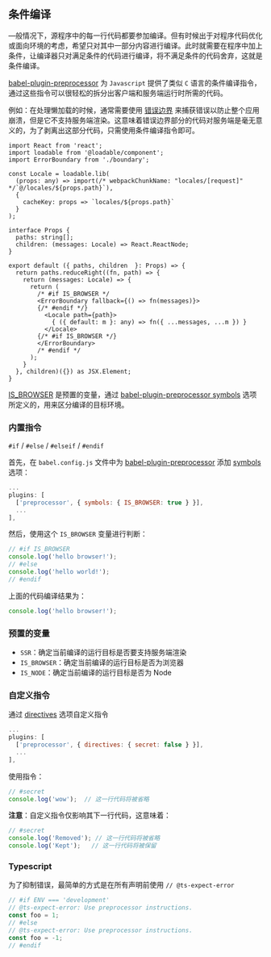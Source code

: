 ## 条件编译

—般情况下，源程序中的每一行代码都要参加编译。但有时候出于对程序代码优化或面向环境的考虑，希望只对其中一部分内容进行编译。此时就需要在程序中加上条件，让编译器只对满足条件的代码进行编译，将不满足条件的代码舍弃，这就是条件编译。

[babel-plugin-preprocessor](https://github.com/kaysonwu/babel-plugin-preprocessor) 为 `Javascript` 提供了类似 `C` 语言的条件编译指令，通过这些指令可以很轻松的拆分出客户端和服务端运行时所需的代码。

例如：在处理懒加载的时候，通常需要使用 [错误边界](https://zh-hans.reactjs.org/docs/error-boundaries.html) 来捕获错误以防止整个应用崩溃，但是它不支持服务端渲染。这意味着错误边界部分的代码对服务端是毫无意义的，为了剥离出这部分代码，只需使用条件编译指令即可。

```tsx
import React from 'react';
import loadable from '@loadable/component';
import ErrorBoundary from './boundary';

const Locale = loadable.lib(
  (props: any) => import(/* webpackChunkName: "locales/[request]" */`@/locales/${props.path}`),
  {
    cacheKey: props => `locales/${props.path}`
  }
);

interface Props {
  paths: string[];
  children: (messages: Locale) => React.ReactNode;
}

export default ({ paths, children  }: Props) => {
  return paths.reduceRight((fn, path) => {
    return (messages: Locale) => {
      return (
        /* #if IS_BROWSER */
        <ErrorBoundary fallback={() => fn(messages)}>
        {/* #endif */}
          <Locale path={path}>
            { ({ default: m }: any) => fn({ ...messages, ...m }) }
          </Locale>
        {/* #if IS_BROWSER */}
        </ErrorBoundary>
        /* #endif */
      );
    }
  }, children)({}) as JSX.Element;
}
```

[IS_BROWSER](#预置的变量) 是预置的变量，通过 [babel-plugin-preprocessor symbols](https://github.com/kaysonwu/babel-plugin-preprocessor#options) 选项所定义的，用来区分编译的目标环境。

### 内置指令

`#if` / `#else` / `#elseif` / `#endif`

首先，在 `babel.config.js` 文件中为 [babel-plugin-preprocessor](https://github.com/kaysonwu/babel-plugin-preprocessor) 添加 [symbols](https://github.com/kaysonwu/babel-plugin-preprocessor#options) 选项：

```js
...
plugins: [
  ['preprocessor', { symbols: { IS_BROWSER: true } }],
  ...
],
```

然后，使用这个 `IS_BROWSER` 变量进行判断：

```js
// #if IS_BROWSER
console.log('hello browser!');
// #else
console.log('hello world!');
// #endif
```

上面的代码编译结果为：

```js
console.log('hello browser!');
```

### 预置的变量

- `SSR`：确定当前编译的运行目标是否要支持服务端渲染
- `IS_BROWSER`：确定当前编译的运行目标是否为浏览器
- `IS_NODE`：确定当前编译的运行目标是否为 Node

### 自定义指令

通过 [directives](https://github.com/kaysonwu/babel-plugin-preprocessor#custom-directives) 选项自定义指令

```js
...
plugins: [
  ['preprocessor', { directives: { secret: false } }],
  ...
],
```

使用指令：

```js
// #secret
console.log('wow');  // 这一行代码将被省略
```

**注意**：自定义指令仅影响其下一行代码，这意味着：

```js
// #secret
console.log('Removed'); // 这一行代码将被省略
console.log('Kept');   // 这一行代码将被保留
```
### Typescript

为了抑制错误，最简单的方式是在所有声明前使用 `// @ts-expect-error`

```ts
// #if ENV === 'development'
// @ts-expect-error: Use preprocessor instructions.
const foo = 1;
// #else
// @ts-expect-error: Use preprocessor instructions.
const foo = -1;
// #endif
```
